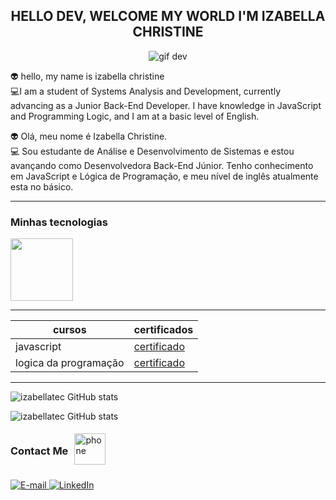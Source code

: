 

 <CENTER><H2> HELLO DEV, WELCOME MY WORLD I'M IZABELLA CHRISTINE</H2></CENTER>

 <p align="center">
  <img src="https://user-images.githubusercontent.com/60843507/111036837-4af44900-8447-11eb-9cbd-776fd4737549.gif" alt="gif dev">
</p>




 👽 hello, my name is izabella christine<br>
 💻I am a student of Systems Analysis and Development, currently advancing as a Junior Back-End Developer. I have knowledge in JavaScript and Programming Logic, and I am at a basic level of English.

 👽  Olá, meu nome é Izabella Christine.<br>
 💻 Sou estudante de Análise e Desenvolvimento de Sistemas e estou avançando como Desenvolvedora Back-End Júnior. Tenho conhecimento em JavaScript e Lógica de Programação, e meu nível de inglês atualmente esta no básico.





----------
### Minhas tecnologias 

<img src="https://cdn.jsdelivr.net/gh/devicons/devicon@latest/icons/javascript/javascript-original.svg" width="100px">






-----




|cursos | certificados|
|------- |-------------|
|javascript| [certificado](https://hermes.dio.me/certificates/CBS1RTPH.pdf)
|logica da programação|[certificado](https://hermes.dio.me/certificates/4CCC2334.pdf)

----

![izabellatec GitHub stats](https://github-readme-stats.vercel.app/api?username=izabellatec&show_icons=true&theme=dark) 


 ![izabellatec GitHub stats](https://github-readme-stats.vercel.app/api/top-langs/?username=izabellatec&layout=compact&langs_count=7&theme=dracula)


<div class="contact-section">
  <h3>Contact Me</h3>
  <img src="https://github.com/user-attachments/assets/98566f98-29b6-488c-ae8c-f1f01d6dbbc6" alt="phone" width="50px">
</div>

<style>
  .contact-section {
    display: flex;
    align-items: center; /* Alinha a imagem e o texto verticalmente */
  }
  
  .contact-section h3 {
    margin-right: 10px; /* Espaço entre o texto e a imagem */
  }
  
  .contact-links {
    margin-top: 20px; /* Espaço entre os links e a seção de contato */
  }
</style>

<!-- Seção de links de contato -->
<div class="contact-links" align="left">
  <p>
    <a href="mailto:izabella_hto18@hotmail.com">
      <img src="https://img.shields.io/badge/-email-020114?style=for-the-badge&logo=microsoft-outlook&logoColor=6ED2B6&color=020114" alt="E-mail">
    </a>
    <a href="https://www.linkedin.com/in/izabellachristine/">
      <img src="https://img.shields.io/badge/-LinkedIn-020114?style=for-the-badge&logo=linkedin&logoColor=6ED2B6&color=020114" alt="LinkedIn">
    </a>
  </p>
</div>




 

